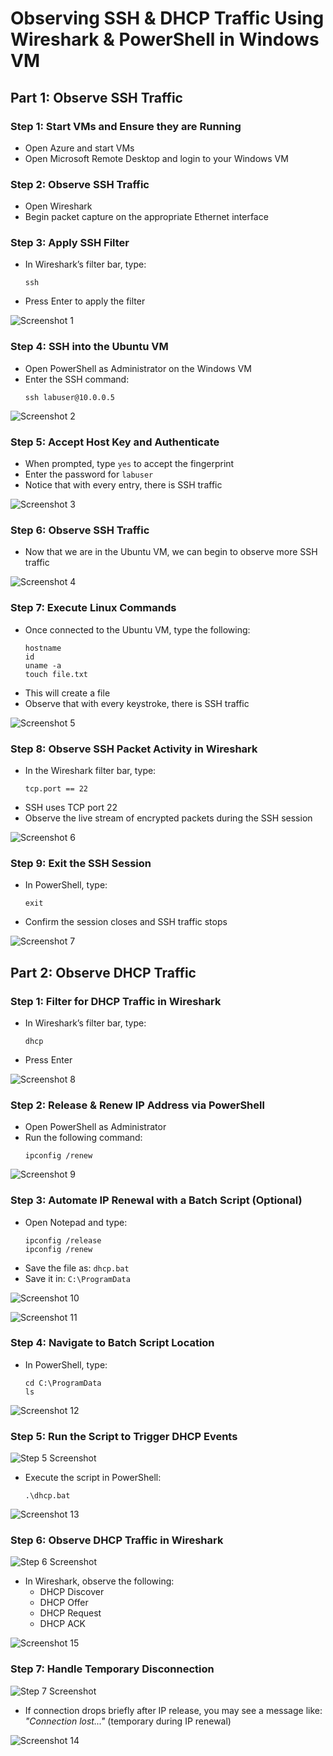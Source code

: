 # Observing SSH & DHCP Traffic Using Wireshark & PowerShell in Windows VM

## Part 1: Observe SSH Traffic

### Step 1: Start VMs and Ensure they are Running

- Open Azure and start VMs  
- Open Microsoft Remote Desktop and login to your Windows VM

### Step 2: Observe SSH Traffic

- Open Wireshark  
- Begin packet capture on the appropriate Ethernet interface

### Step 3: Apply SSH Filter

- In Wireshark’s filter bar, type:  
  ```
  ssh
  ```
- Press Enter to apply the filter

![Screenshot 1](images/Screenshot1.png)

### Step 4: SSH into the Ubuntu VM

- Open PowerShell as Administrator on the Windows VM  
- Enter the SSH command:  
  ```
  ssh labuser@10.0.0.5
  ```
![Screenshot 2](images/Screenshot2.png)

### Step 5: Accept Host Key and Authenticate

- When prompted, type `yes` to accept the fingerprint  
- Enter the password for `labuser`  
- Notice that with every entry, there is SSH traffic

![Screenshot 3](images/Screenshot3.png)

### Step 6: Observe SSH Traffic

- Now that we are in the Ubuntu VM, we can begin to observe more SSH traffic

![Screenshot 4](images/Screenshot4.png)

### Step 7: Execute Linux Commands

- Once connected to the Ubuntu VM, type the following:
  ```
  hostname  
  id  
  uname -a  
  touch file.txt
  ```
- This will create a file  
- Observe that with every keystroke, there is SSH traffic

![Screenshot 5](images/Screenshot5.png)

### Step 8: Observe SSH Packet Activity in Wireshark

- In the Wireshark filter bar, type:  
  ```
  tcp.port == 22
  ```
- SSH uses TCP port 22  
- Observe the live stream of encrypted packets during the SSH session

![Screenshot 6](images/Screenshot6.png)

### Step 9: Exit the SSH Session

- In PowerShell, type:  
  ```
  exit
  ```
- Confirm the session closes and SSH traffic stops

![Screenshot 7](images/Screenshot7.png)

## Part 2: Observe DHCP Traffic

### Step 1: Filter for DHCP Traffic in Wireshark

- In Wireshark’s filter bar, type:  
  ```
  dhcp
  ```
- Press Enter

![Screenshot 8](images/Screenshot8.png)

### Step 2: Release & Renew IP Address via PowerShell

- Open PowerShell as Administrator  
- Run the following command:  
  ```
  ipconfig /renew
  ```
![Screenshot 9](images/Screenshot9.png)

### Step 3: Automate IP Renewal with a Batch Script (Optional)

- Open Notepad and type:  
  ```
  ipconfig /release  
  ipconfig /renew
  ```
- Save the file as: `dhcp.bat`  
- Save it in: `C:\ProgramData`

![Screenshot 10](images/Screenshot10.png)

![Screenshot 11](images/Screenshot11.png)

### Step 4: Navigate to Batch Script Location

- In PowerShell, type:  
  ```
  cd C:\ProgramData  
  ls
  ```

![Screenshot 12](images/Screenshot12.png)

### Step 5: Run the Script to Trigger DHCP Events

![Step 5 Screenshot](images/DHCP_Step5_RunScript.png)

- Execute the script in PowerShell:  
  ```
  .\dhcp.bat
  ```
![Screenshot 13](images/Screenshot13.png)

### Step 6: Observe DHCP Traffic in Wireshark

![Step 6 Screenshot](images/DHCP_Step6_Traffic.png)

- In Wireshark, observe the following:  
  - DHCP Discover  
  - DHCP Offer  
  - DHCP Request  
  - DHCP ACK

![Screenshot 15](images/Screenshot15.png)

### Step 7: Handle Temporary Disconnection

![Step 7 Screenshot](images/DHCP_Step7_Disconnect.png)

- If connection drops briefly after IP release, you may see a message like:  
  _"Connection lost..."_ (temporary during IP renewal)

![Screenshot 14](images/Screenshot14.png)
